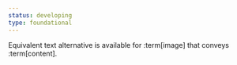 ```yaml
---
status: developing
type: foundational
---
```


Equivalent text alternative is available for :term[image] that conveys :term[content].
